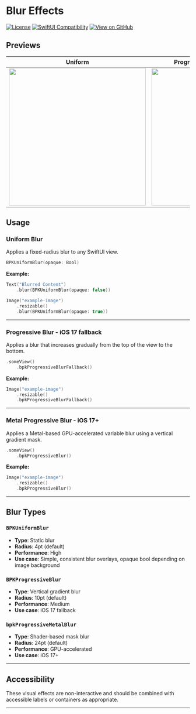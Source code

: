 # Blur Effects

[![License](https://img.shields.io/cocoapods/l/Backpack-SwiftUI.svg?style=flat)](https://www.apache.org/licenses/LICENSE-2.0)
[![SwiftUI Compatibility](https://img.shields.io/badge/SwiftUI-Compatible-blue)](https://backpack.github.io/ios/versions/latest/swiftui/Structs/BlurEffects.html)
[![View on GitHub](https://img.shields.io/badge/Source%20code-GitHub-lightgrey)](https://github.com/Skyscanner/backpack-ios/tree/main/Backpack-SwiftUI/Blur)

## Previews

| Uniform | Progressive Blur iOS 17 fallback | Progressive Blur iOS 17+ |
| ------------ | ---------------- | ---------- |
| <img src="https://raw.githubusercontent.com/Skyscanner/backpack-ios/main/screenshots/iPhone-swiftui_blur-uniform___default_lm.png" alt="" width="375" /> | <img src="https://raw.githubusercontent.com/Skyscanner/backpack-ios/main/screenshots/iPhone-swiftui_blur-progessive-17-lower___default_lm.png" alt="" width="375" /> | <img src="https://raw.githubusercontent.com/Skyscanner/backpack-ios/main/screenshots/iPhone-swiftui_blur-progessive___default_lm.png" alt="" width="375" /> |

## Usage

### Uniform Blur

Applies a fixed-radius blur to any SwiftUI view.

```swift
BPKUniformBlur(opaque: Bool)
```

**Example:**

```swift
Text("Blurred Content")
    .blur(BPKUniformBlur(opaque: false))

Image("example-image")
    .resizable()
    .blur(BPKUniformBlur(opaque: true))
```

---

### Progressive Blur - iOS 17 fallback

Applies a blur that increases gradually from the top of the view to the bottom.

```swift
.someView()
    .bpkProgressiveBlurFallback()
```

**Example:**

```swift
Image("example-image")
    .resizable()
    .bpkProgressiveBlurFallback()
```

---

### Metal Progressive Blur - iOS 17+

Applies a Metal-based GPU-accelerated variable blur using a vertical gradient mask.

```swift
.someView()
    .bpkProgressiveBlur()
```

**Example:**

```swift
Image("example-image")
    .resizable()
    .bpkProgressiveBlur()
```

---

## Blur Types

### `BPKUniformBlur`

- **Type**: Static blur
- **Radius**: 4pt (default)
- **Performance**: High
- **Use case**: Simple, consistent blur overlays, opaque bool depending on image background

### `BPKProgressiveBlur`

- **Type**: Vertical gradient blur
- **Radius**: 10pt (default)
- **Performance**: Medium
- **Use case**: iOS 17 fallback

### `bpkProgressiveMetalBlur`

- **Type**: Shader-based mask blur
- **Radius**: 24pt (default)
- **Performance**: GPU-accelerated
- **Use case**: iOS 17+

---

## Accessibility

These visual effects are non-interactive and should be combined with accessible labels or containers as appropriate.

---


